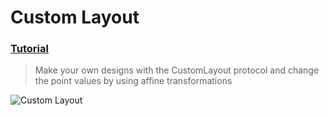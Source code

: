  # Custom Layout
 ### [Tutorial](https://designcode.io/swiftui-handbook-custom-layout)
> Make your own designs with the CustomLayout protocol and change the point values by using affine transformations

![Custom Layout](https://github.com/mrgsdev/DesignCode/assets/157994617/9e1321ed-72b0-4083-92d4-9e629440d6b9)

